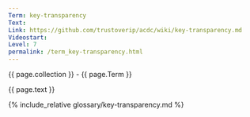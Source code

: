 ```yaml
---
Term: key-transparency
Text: 
Link: https://github.com/trustoverip/acdc/wiki/key-transparency.md
Videostart: 
Level: 7
permalink: /term_key-transparency.html
---
```


{{ page.collection }} - {{ page.Term }}

   {{ page.text }}

{% include_relative glossary/key-transparency.md %}
